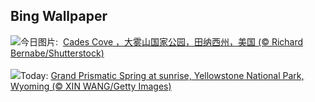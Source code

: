 ## Bing Wallpaper
![](https://www.bing.com/th?id=OHR.CadesCove_ZH-CN3950297181_UHD.jpg&w=1000)今日图片: &nbsp;[Cades Cove ，大雾山国家公园，田纳西州，美国 (© Richard Bernabe/Shutterstock)](https://www.bing.com/th?id=OHR.CadesCove_ZH-CN3950297181_UHD.jpg)
<br><br/>
![](https://www.bing.com/th?id=OHR.YellowstoneGeyser_EN-US3470127711_UHD.jpg&w=1000)Today: [Grand Prismatic Spring at sunrise, Yellowstone National Park, Wyoming (© XIN WANG/Getty Images)](https://www.bing.com/th?id=OHR.YellowstoneGeyser_EN-US3470127711_UHD.jpg)
<br><br/>
